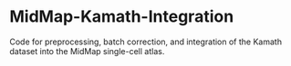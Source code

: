 # MidMap-Kamath-Integration
 Code for preprocessing, batch correction, and integration of the Kamath dataset into the MidMap single-cell atlas.
